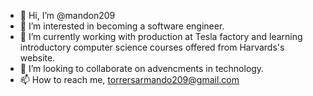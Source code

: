 - 👋 Hi, I’m @mandon209
- 👀 I’m interested in becoming a software engineer. 
- 🌱 I’m currently working with production at Tesla factory and learning introductory computer science courses offered from Harvards's website.
- 💞️ I’m looking to collaborate on advencments in technology. 
- 📫 How to reach me, torrersarmando209@gmail.com

<!---
mandon209/mandon209 is a ✨ special ✨ repository because its `README.md` (this file) appears on your GitHub profile.
You can click the Preview link to take a look at your changes.
--->
